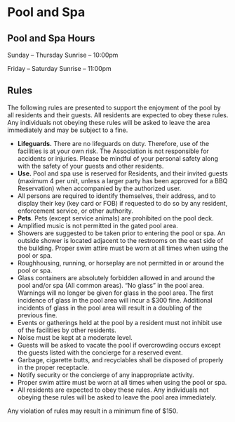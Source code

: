 # Pool and Spa

## **Pool and Spa Hours**

Sunday – Thursday                            Sunrise – 10:00pm

Friday – Saturday                               Sunrise – 11:00pm 

## **Rules**

The following rules are presented to support the enjoyment of the pool by all residents and their guests. All residents are expected to obey these rules. Any individuals not obeying these rules will be asked to leave the area immediately and may be subject to a fine. 

* **Lifeguards.** There are no lifeguards on duty.  Therefore, use of the facilities is at your own risk. The Association is not responsible for accidents or injuries. Please be mindful of your personal safety along with the safety of your guests and other residents. 
* **Use.** Pool and spa use is reserved for Residents, and their invited guests \(maximum 4 per unit, unless a larger party has been approved for a BBQ Reservation\) when accompanied by the authorized user.  
* All persons are required to identify themselves, their address, and to display their key \(key card or FOB\) if requested to do so by any resident, enforcement service, or other authority.
* **Pets**.  Pets \(except service animals\) are prohibited on the pool deck. 
* Amplified music is not permitted in the gated pool area.
* Showers are suggested to be taken prior to entering the pool or spa. An outside shower is located adjacent to the restrooms on the east side of the building. Proper swim attire must be worn at all times when using the pool or spa.
* Roughhousing, running, or horseplay are not permitted in or around the pool or spa.
* Glass containers are absolutely forbidden allowed in and around the pool and/or spa \(All common areas\). “No glass” in the pool area. Warnings will no longer be given for glass in the pool area. The first incidence of glass in the pool area will incur a $300 fine. Additional incidents of glass in the pool area will result in a doubling of the previous fine.
* Events or gatherings held at the pool by a resident must not inhibit use of the facilities by other residents.
* Noise must be kept at a moderate level.
* Guests will be asked to vacate the pool if overcrowding occurs except the guests listed with the concierge for a reserved event.
* Garbage, cigarette butts, and recyclables shall be disposed of properly in the proper receptacle.
* Notify security or the concierge of any inappropriate activity.
* Proper swim attire must be worn at all times when using the pool or spa. 
* All residents are expected to obey these rules. Any individuals not obeying these rules will be asked to leave the pool area immediately.

Any violation of rules may result in a minimum fine of $150.

